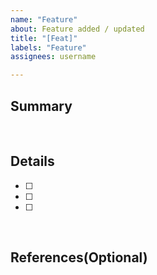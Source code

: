 ```yaml
---
name: "Feature"
about: Feature added / updated
title: "[Feat]"
labels: "Feature"
assignees: username

---
```


## Summary

<br>

## Details
- [ ] 
- [ ] 
- [ ] 

<br>

## References(Optional)
